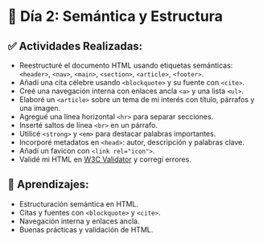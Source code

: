 # 📅 Día 2: Semántica y Estructura

## ✅ Actividades Realizadas:

- Reestructuré el documento HTML usando etiquetas semánticas: `<header>`, `<nav>`, `<main>`, `<section>`, `<article>`, `<footer>`.
- Añadí una cita célebre usando `<blockquote>` y su fuente con `<cite>`.
- Creé una navegación interna con enlaces ancla `<a>` y una lista `<ul>`.
- Elaboré un `<article>` sobre un tema de mi interés con título, párrafos y una imagen.
- Agregué una línea horizontal `<hr>` para separar secciones.
- Inserté saltos de línea `<br>` en un párrafo.
- Utilicé `<strong>` y `<em>` para destacar palabras importantes.
- Incorporé metadatos en `<head>`: autor, descripción y palabras clave.
- Añadí un favicon con `<link rel="icon">`.
- Validé mi HTML en [W3C Validator](https://validator.w3.org/) y corregí errores.

## 📌 Aprendizajes:

- Estructuración semántica en HTML.
- Citas y fuentes con `<blockquote>` y `<cite>`.
- Navegación interna y enlaces ancla.
- Buenas prácticas y validación de HTML.